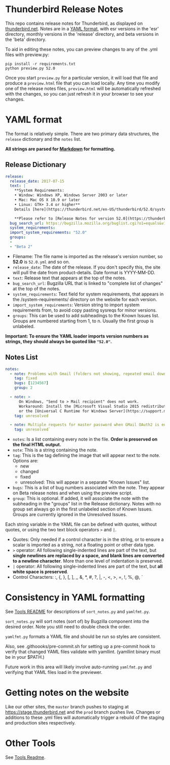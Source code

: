 # Thunderbird Release Notes

This repo contains release notes for Thunderbird, as displayed on [thunderbird.net](https://stage.thunderbird.net/en-US/thunderbird/releases/).
Notes are in a [YAML format](https://learnxinyminutes.com/docs/yaml/), with esr versions in the 'esr' directory, monthly versions in the
'release' directory, and beta versions in the 'beta' directory.

To aid in editing these notes, you can preview changes to any of the .yml files with preview.py:

```
pip install -r requirements.txt
python preview.py 52.0
```
Once you start `preview.py` for a particular version, it will load that file and produce a `preview.html` file that you can load locally.
Any time you modify one of the release notes files, `preview.html` will be automatically refreshed with the changes, so you can just refresh
it in your browser to see your changes.

# YAML format

The format is relatively simple. There are two primary data structures, the `release` dictionary and the `notes` list.

**All strings are parsed for [Markdown](https://github.com/adam-p/markdown-here/wiki/Markdown-Cheatsheet) for formatting.**

## Release Dictionary

```YAML
release:
  release_date: 2017-07-15
  text: |
    **System Requirements:
    • Window: Windows XP, Windows Server 2003 or later
    • Mac: Mac OS X 10.9 or later
    • Linux: GTK+ 3.4 or higher**
    Details [here](https://thunderbird.net/en-US/thunderbird/52.0/system-requirements/).

    **Please refer to [Release Notes for version 52.0](https://thunderbird.net/en-US/thunderbird/52.0/releasenotes/) to see the list of improvements and fixed issues.**
  bug_search_url: https://bugzilla.mozilla.org/buglist.cgi?o1=equals&v1=54%2B&f1=cf_tracking_thunderbird_esr52&query_format=advanced&list_id=13634735
  system_requirements:
  import_system_requirements: "52.0"
  groups:
  -
  - "Beta 2"
```

* Filename: The file name is imported as the release's version number, so **52.0** is `52.0.yml` and so on.
* `release_date`: The date of the release. If you don't specify this, the site will pull the date from product-details. Date format is YYYY-MM-DD.
* `text`: Release text that appears at the top of the notes.
* `bug_search_url`: Bugzilla URL that is linked to "complete list of changes" at the top of the notes.
* `system_requirements`: Text field for system requirements, that appears in the /system-requirements/ directory on the website for each version.
* `import_system_requirements`: Version string to import system requirements from, to avoid copy pasting sysreqs for minor versions.
* `groups`: This can be used to add subheadings to the Known Issues list. Groups are numbered starting from 1, to n. Usually the first group is unlabeled.

**Important: To ensure the YAML loader imports version numbers as strings, they should always be quoted like `"52.0"`.**

## Notes List

```YAML
notes:
  - note: Problems with Gmail (folders not showing, repeated email download, etc.) introduced in version 52.2.0.
    tag: fixed
    bugs: [1234567]
    group: 2

  - note: >
      On Windows, "Send to > Mail recipient" does not work.
      Workaround: Install the [Microsoft Visual Studio 2015 redistributable runtime library](https://www.microsoft.com/en-us/download/details.aspx?id=53587)
      or the [Universal C Runtime for Windows Server](https://support.microsoft.com/en-us/help/2999226/update-for-universal-c-runtime-in-windows).
    tag: unresolved

  - note: Multiple requests for master password when GMail OAuth2 is enabled.
    tag: unresolved`
```
* `notes`: Is a list containing every note in the file. **Order is preserved on the final HTML output.**
* `note`: This is a string containing the note.
* `tag`: This is the tag defining the image that will appear next to the note. Options are:
    * new
    * changed
    * fixed
    * unresolved: This will appear in a separate "Known Issues" list.
* `bugs`: This is a list of bug numbers associated with the note. They appear on Beta release notes and when using the preview script.
* `group`: This is optional. If added, it will associate the note with the subheading in the "groups" list in the Release dictionary. Notes with no group set always go in the first unlabeled section of Known Issues. Groups are currently ignored in the Unresolved Issues.

Each string variable in the YAML file can be defined with quotes, without quotes, or using the two text block operators `>` and `|`.
* Quotes: Only needed if a control character is in the string, or to ensure a scalar is imported as a string, not a floating point or other data type.
* `>` operator: All following single-indented lines are part of the text, but **single newlines are replaced by a space, and blank lines are converted to a newline character**. More than one level of indentation is preserved.
* `|` operator: All following single-indented lines are part of the text, but **all white space is preserved**.
* Control Characters: :, {, }, [, ], ,, &, *, #, ?, |, -, <, >, =, !, %, @, `

# Consistency in YAML formatting

See [Tools README](tools/README.md) for descriptions of `sort_notes.py` and `yamlfmt.py`.

`sort_notes.py` will sort notes (sort of) by Bugzilla component into the desired order. Note
you still need to double check the order.

`yamlfmt.py` formats a YAML file and should be run so styles are consistent.

Also, see .githoooks/pre-commit.sh for setting up a pre-commit hook to verify that
changed YAML files validate with yamllint. (yamllint binary must be in your $PATH.)

Future work in this area will likely involve auto-running `yamlfmt.py` and verifying
that YAML files load in the previewer.

# Getting notes on the website

Like our other sites, the `master` branch pushes to staging at https://stage.thunderbird.net and the `prod` branch pushes live.
Changes or additions to these .yml files will automatically trigger a rebuild of the staging and production sites respectively.

# Other Tools

See [Tools Readme](tools/README.md).
